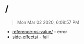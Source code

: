 # /

> Mon Mar 02 2020, 6:08:57 PM

* [reference-vs-value/](./reference-vs-value/) - error
* [side-effects/](./side-effects/) - fail
